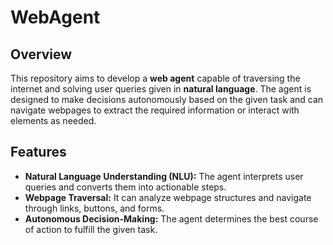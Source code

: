 # WebAgent

## Overview

This repository aims to develop a **web agent** capable of traversing the internet and solving user queries given in **natural language**. The agent is designed to make decisions autonomously based on the given task and can navigate webpages to extract the required information or interact with elements as needed.

## Features

- **Natural Language Understanding (NLU):** The agent interprets user queries and converts them into actionable steps.
- **Webpage Traversal:** It can analyze webpage structures and navigate through links, buttons, and forms.
- **Autonomous Decision-Making:** The agent determines the best course of action to fulfill the given task.